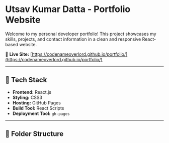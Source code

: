# Utsav Kumar Datta - Portfolio Website

Welcome to my personal developer portfolio! This project showcases my skills, projects, and contact information in a clean and responsive React-based website.

🔗 **Live Site:** [https://codenameoverlord.github.io/portfolio/](https://codenameoverlord.github.io/portfolio/)

---

## 🚀 Tech Stack

- **Frontend:** React.js
- **Styling:** CSS3
- **Hosting:** GitHub Pages
- **Build Tool:** React Scripts
- **Deployment Tool:** `gh-pages`

---

## 📂 Folder Structure

